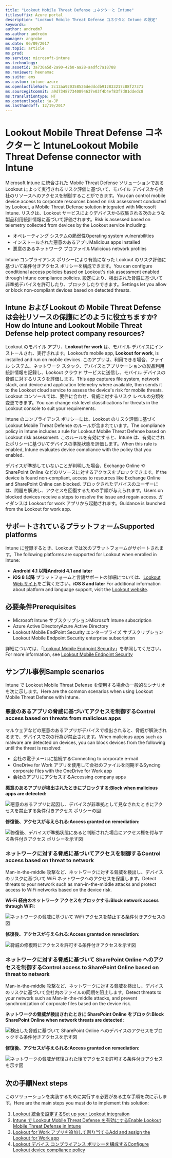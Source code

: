 ```yaml
---
title: "Lookout Mobile Threat Defense コネクターと Intune"
titlesuffix: Azure portal
description: "Lookout Mobile Threat Defense コネクタと Intune の設定"
keywords: 
author: andredm7
ms.author: andredm
manager: angrobe
ms.date: 06/09/2017
ms.topic: article
ms.prod: 
ms.service: microsoft-intune
ms.technology: 
ms.assetid: 3a730a5d-2a90-42b0-aa28-aadfc7a18788
ms.reviewer: heenamac
ms.suite: ems
ms.custom: intune-azure
ms.openlocfilehash: 2c13aa920358526deddcdb912833217c88f27371
ms.sourcegitcommit: a9d734877340894637e03f4b4ef83f7d01ddedc8
ms.translationtype: HT
ms.contentlocale: ja-JP
ms.lasthandoff: 12/19/2017
---
```

# <a name="lookout-mobile-threat-defense-connector-with-intune"></a><span data-ttu-id="c28c7-103">Lookout Mobile Threat Defense コネクターと Intune</span><span class="sxs-lookup"><span data-stu-id="c28c7-103">Lookout Mobile Threat Defense connector with Intune</span></span>

<span data-ttu-id="c28c7-104">Microsoft Intune に統合された Mobile Threat Defense ソリューションである Lookout によって実行されるリスク評価に基づいて、モバイル デバイスから会社のリソースへのアクセスを制御することができます。</span><span class="sxs-lookup"><span data-stu-id="c28c7-104">You can control mobile device access to corporate resources based on risk assessment conducted by Lookout, a Mobile Threat Defense solution integrated with Microsoft Intune.</span></span> <span data-ttu-id="c28c7-105">リスクは、Lookout サービスによりデバイスから収集される次のような製品利用統計情報に基づいて評価されます。</span><span class="sxs-lookup"><span data-stu-id="c28c7-105">Risk is assessed based on telemetry collected from devices by the Lookout service including:</span></span>
- <span data-ttu-id="c28c7-106">オペレーティング システムの脆弱性</span><span class="sxs-lookup"><span data-stu-id="c28c7-106">Operating system vulnerabilities</span></span>
- <span data-ttu-id="c28c7-107">インストールされた悪意のあるアプリ</span><span class="sxs-lookup"><span data-stu-id="c28c7-107">Malicious apps installed</span></span>
- <span data-ttu-id="c28c7-108">悪意のあるネットワーク プロファイル</span><span class="sxs-lookup"><span data-stu-id="c28c7-108">Malicious network profiles</span></span>

<span data-ttu-id="c28c7-109">Intune コンプライアンス ポリシーにより有効になった Lookout のリスク評価に基づいて条件付きアクセス ポリシーを構成できます。</span><span class="sxs-lookup"><span data-stu-id="c28c7-109">You can configure conditional access policies based on Lookout's risk assessment enabled through Intune compliance policies.</span></span> <span data-ttu-id="c28c7-110">設定により、検出された脅威に基づいて非準拠デバイスを許可したり、ブロックしたりできます。</span><span class="sxs-lookup"><span data-stu-id="c28c7-110">Settings let you allow or block non-compliant devices based on detected threats.</span></span>

## <a name="how-do-intune-and-lookout-mobile-threat-defense-help-protect-company-resources"></a><span data-ttu-id="c28c7-111">Intune および Lookout の Mobile Threat Defense は会社リソースの保護にどのように役立ちますか?</span><span class="sxs-lookup"><span data-stu-id="c28c7-111">How do Intune and Lookout Mobile Threat Defense help protect company resources?</span></span>
<span data-ttu-id="c28c7-112">Lookout のモバイル アプリ、**Lookout for work** は、モバイル デバイスにインストールされ、実行されます。</span><span class="sxs-lookup"><span data-stu-id="c28c7-112">Lookout’s mobile app, **Lookout for work**, is installed and run on mobile devices.</span></span> <span data-ttu-id="c28c7-113">このアプリは、利用できる場合、ファイル システム、ネットワーク スタック、デバイスとアプリケーションの製品利用統計情報を記録し、Lookout クラウド サービスに送信し、モバイル デバイスの脅威に対するリスクを評価します。</span><span class="sxs-lookup"><span data-stu-id="c28c7-113">This app captures file system, network stack, and device and application telemetry where available, then sends it to the Lookout cloud service to assess the device's risk for mobile threats.</span></span> <span data-ttu-id="c28c7-114">Lookout コンソールでは、要件に合わせ、脅威に対するリスク レベルの分類を変更できます。</span><span class="sxs-lookup"><span data-stu-id="c28c7-114">You can change risk level classifications for threats in the Lookout console to suit your requirements.</span></span>  

<span data-ttu-id="c28c7-115">Intune のコンプライアンス ポリシーには、Lookout のリスク評価に基づく Lookout Mobile Threat Defense のルールが含まれています。</span><span class="sxs-lookup"><span data-stu-id="c28c7-115">The compliance policy in Intune includes a rule for Lookout Mobile Threat Defense based on Lookout risk assessment.</span></span> <span data-ttu-id="c28c7-116">このルールを有効にすると、Intune は、有効にされたポリシーに基づいてデバイスの準拠状態を評価します。</span><span class="sxs-lookup"><span data-stu-id="c28c7-116">When this rule is enabled, Intune evaluates device compliance with the policy that you enabled.</span></span>

<span data-ttu-id="c28c7-117">デバイスが準拠していないことが判明した場合、Exchange Online や SharePoint Online などのリソースに対するアクセスをブロックできます。</span><span class="sxs-lookup"><span data-stu-id="c28c7-117">If the device is found non-compliant, access to resources like Exchange Online and SharePoint Online can blocked.</span></span> <span data-ttu-id="c28c7-118">ブロックされたデバイスのユーザーには、問題を解決し、アクセスを回復するための手順が与えられます。</span><span class="sxs-lookup"><span data-stu-id="c28c7-118">Users on blocked devices receive a steps to resolve the issue and regain access.</span></span> <span data-ttu-id="c28c7-119">ガイダンスは Lookout for work アプリから起動されます。</span><span class="sxs-lookup"><span data-stu-id="c28c7-119">Guidance is launched from the Lookout for work app.</span></span>

## <a name="supported-platforms"></a><span data-ttu-id="c28c7-120">サポートされているプラットフォーム</span><span class="sxs-lookup"><span data-stu-id="c28c7-120">Supported platforms</span></span>
<span data-ttu-id="c28c7-121">Intune に登録するとき、Lookout では次のプラットフォームがサポートされます。</span><span class="sxs-lookup"><span data-stu-id="c28c7-121">The following platforms are supported for Lookout when enrolled in Intune:</span></span>
* <span data-ttu-id="c28c7-122">**Android 4.1 以降**</span><span class="sxs-lookup"><span data-stu-id="c28c7-122">**Android 4.1 and later**</span></span>
* <span data-ttu-id="c28c7-123">**iOS 8 以降** プラットフォームと言語サポートの詳細については、[Lookout Web サイト](https://personal.support.lookout.com/hc/articles/114094140253)をご覧ください。</span><span class="sxs-lookup"><span data-stu-id="c28c7-123">**iOS 8 and later** For additional information about platform and language support, visit the [Lookout website](https://personal.support.lookout.com/hc/articles/114094140253).</span></span>

## <a name="prerequisites"></a><span data-ttu-id="c28c7-124">必要条件</span><span class="sxs-lookup"><span data-stu-id="c28c7-124">Prerequisites</span></span>
* <span data-ttu-id="c28c7-125">Microsoft Intune サブスクリプション</span><span class="sxs-lookup"><span data-stu-id="c28c7-125">Microsoft Intune subscription</span></span>
* <span data-ttu-id="c28c7-126">Azure Active Directory</span><span class="sxs-lookup"><span data-stu-id="c28c7-126">Azure Active Directory</span></span>
* <span data-ttu-id="c28c7-127">Lookout Mobile EndPoint Security エンタープライズ サブスクリプション</span><span class="sxs-lookup"><span data-stu-id="c28c7-127">Lookout Mobile Endpoint Security enterprise subscription</span></span>  

<span data-ttu-id="c28c7-128">詳細については、「[Lookout Mobile Endpoint Security](https://www.lookout.com/products/mobile-endpoint-security)」を参照してください。</span><span class="sxs-lookup"><span data-stu-id="c28c7-128">For more information, see [Lookout Mobile Endpoint Security](https://www.lookout.com/products/mobile-endpoint-security)</span></span>

## <a name="sample-scenarios"></a><span data-ttu-id="c28c7-129">サンプル事例</span><span class="sxs-lookup"><span data-stu-id="c28c7-129">Sample scenarios</span></span>

<span data-ttu-id="c28c7-130">Intune で Lookout Mobile Threat Defense を使用する場合の一般的なシナリオを次に示します。</span><span class="sxs-lookup"><span data-stu-id="c28c7-130">Here are the common scenarios when using Lookout Mobile Threat Defense with Intune.</span></span>

### <a name="control-access-based-on-threats-from-malicious-apps"></a><span data-ttu-id="c28c7-131">悪意のあるアプリの脅威に基づいてアクセスを制御する</span><span class="sxs-lookup"><span data-stu-id="c28c7-131">Control access based on threats from malicious apps</span></span>
<span data-ttu-id="c28c7-132">マルウェアなどの悪意のあるアプリがデバイスで検出されると、脅威が解決されるまで、デバイスで次の行為が禁止されます。</span><span class="sxs-lookup"><span data-stu-id="c28c7-132">When malicious apps such as malware are detected on devices, you can block devices from the following until the threat is resolved:</span></span>
* <span data-ttu-id="c28c7-133">会社の電子メールに接続する</span><span class="sxs-lookup"><span data-stu-id="c28c7-133">Connecting to corporate e-mail</span></span>
* <span data-ttu-id="c28c7-134">OneDrive for Work アプリを使用して会社のファイルを同期する</span><span class="sxs-lookup"><span data-stu-id="c28c7-134">Syncing corporate files with the OneDrive for Work app</span></span>
* <span data-ttu-id="c28c7-135">会社のアプリにアクセスする</span><span class="sxs-lookup"><span data-stu-id="c28c7-135">Accessing company apps</span></span>

<span data-ttu-id="c28c7-136">**悪意のあるアプリが検出されたときにブロックする:**</span><span class="sxs-lookup"><span data-stu-id="c28c7-136">**Block when malicious apps are detected:**</span></span>

![悪意のあるアプリに起因し、デバイスが非準拠として見なされたときにアクセスを禁止する条件付きアクセス ポリシーの図](./media/malicious-apps-blocked.png)

<span data-ttu-id="c28c7-138">**修復後、アクセスが与えられる:**</span><span class="sxs-lookup"><span data-stu-id="c28c7-138">**Access granted on remediation:**</span></span>

![修復後、デバイスが準拠状態にあると判断された場合にアクセス権を付与する条件付きアクセス ポリシーを示す図](./media/malicious-apps-unblocked.png)

### <a name="control-access-based-on-threat-to-network"></a><span data-ttu-id="c28c7-140">ネットワークに対する脅威に基づいてアクセスを制御する</span><span class="sxs-lookup"><span data-stu-id="c28c7-140">Control access based on threat to network</span></span>
<span data-ttu-id="c28c7-141">Man-in-the-middle 攻撃など、ネットワークに対する脅威を検出し、デバイスのリスクに基づいて WiFi ネットワークへのアクセスを保護します。</span><span class="sxs-lookup"><span data-stu-id="c28c7-141">Detect threats to your network such as man-in-the-middle attacks and protect access to WiFi networks based on the device risk.</span></span>

<span data-ttu-id="c28c7-142">**Wi-Fi 経由のネットワーク アクセスをブロックする:**</span><span class="sxs-lookup"><span data-stu-id="c28c7-142">**Block network access through WiFi:**</span></span>

![ネットワークの脅威に基づいて WiFi アクセスを禁止する条件付きアクセスの図](./media/network-wifi-blocked.png)

<span data-ttu-id="c28c7-144">**修復後、アクセスが与えられる:**</span><span class="sxs-lookup"><span data-stu-id="c28c7-144">**Access granted on remediation:**</span></span>

![脅威の修復時にアクセスを許可する条件付きアクセスを示す図](./media/network-wifi-unblocked.png)
### <a name="control-access-to-sharepoint-online-based-on-threat-to-network"></a><span data-ttu-id="c28c7-146">ネットワークに対する脅威に基づいて SharePoint Online へのアクセスを制御する</span><span class="sxs-lookup"><span data-stu-id="c28c7-146">Control access to SharePoint Online based on threat to network</span></span>

<span data-ttu-id="c28c7-147">Man-in-the-middle 攻撃など、ネットワークに対する脅威を検出し、デバイスのリスクに基づいて会社内のファイルの同期を阻止します。</span><span class="sxs-lookup"><span data-stu-id="c28c7-147">Detect threats to your network such as Man-in-the-middle attacks, and prevent synchronization of corporate files based on the device risk.</span></span>

<span data-ttu-id="c28c7-148">**ネットワークの脅威が検出されたときに SharePoint Online をブロック:**</span><span class="sxs-lookup"><span data-stu-id="c28c7-148">**Block SharePoint Online when network threats are detected:**</span></span>

![検出した脅威に基づいて SharePoint Online へのデバイスのアクセスをブロックする条件付きアクセスを示す図](./media/network-spo-blocked.png)


<span data-ttu-id="c28c7-150">**修復後、アクセスが与えられる:**</span><span class="sxs-lookup"><span data-stu-id="c28c7-150">**Access granted on remediation:**</span></span>

![ネットワークの脅威が修復された後でアクセスを許可する条件付きアクセスを示す図](./media/network-spo-unblocked.png)

## <a name="next-steps"></a><span data-ttu-id="c28c7-152">次の手順</span><span class="sxs-lookup"><span data-stu-id="c28c7-152">Next steps</span></span>
<span data-ttu-id="c28c7-153">このソリューションを実装するために実行する必要がある主な手順を次に示します。</span><span class="sxs-lookup"><span data-stu-id="c28c7-153">Here are the main steps you must do to implement this solution:</span></span>
1.  [<span data-ttu-id="c28c7-154">Lookout 統合を設定する</span><span class="sxs-lookup"><span data-stu-id="c28c7-154">Set up your Lookout integration</span></span>](lookout-mtd-connector-integration.md)
2.  [<span data-ttu-id="c28c7-155">Intune で Lookout Mobile Threat Defense を有効にする</span><span class="sxs-lookup"><span data-stu-id="c28c7-155">Enable Lookout Mobile Threat Defense in Intune</span></span>](mtd-connector-enable.md)
3.  [<span data-ttu-id="c28c7-156">Lookout for Work アプリを追加して割り当てる</span><span class="sxs-lookup"><span data-stu-id="c28c7-156">Add and assign the Lookout for Work app</span></span>](mtd-apps-ios-app-configuration-policy-add-assign.md)
4.  [<span data-ttu-id="c28c7-157">Lookout デバイス コンプライアンス ポリシーを構成する</span><span class="sxs-lookup"><span data-stu-id="c28c7-157">Configure Lookout device compliance policy</span></span>](mtd-device-compliance-policy-create.md)
